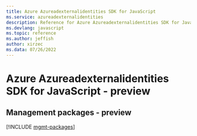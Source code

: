 ```yaml
---
title: Azure Azureadexternalidentities SDK for JavaScript
ms.service: azureadexternalidentities
description: Reference for Azure Azureadexternalidentities SDK for JavaScript
ms.devlang: javascript
ms.topic: reference
ms.author: jeffish
author: xirzec
ms.data: 07/26/2022
---
```

# Azure Azureadexternalidentities SDK for JavaScript - preview

## Management packages - preview
[!INCLUDE [mgmt-packages](azureadexternalidentities-mgmt-index.md)]
